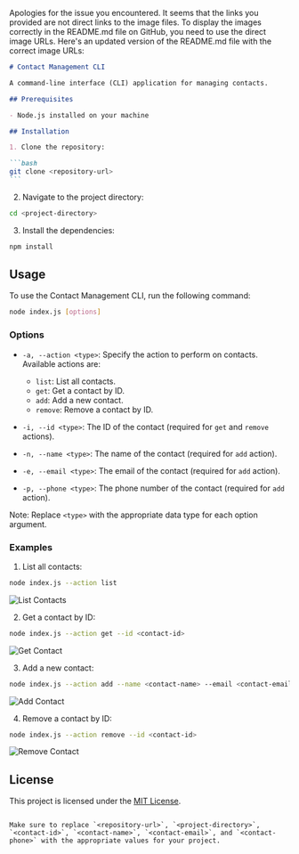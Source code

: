 Apologies for the issue you encountered. It seems that the links you provided are not direct links to the image files. To display the images correctly in the README.md file on GitHub, you need to use the direct image URLs. Here's an updated version of the README.md file with the correct image URLs:

````markdown
# Contact Management CLI

A command-line interface (CLI) application for managing contacts.

## Prerequisites

- Node.js installed on your machine

## Installation

1. Clone the repository:

```bash
git clone <repository-url>
```
````

2. Navigate to the project directory:

```bash
cd <project-directory>
```

3. Install the dependencies:

```bash
npm install
```

## Usage

To use the Contact Management CLI, run the following command:

```bash
node index.js [options]
```

### Options

- `-a, --action <type>`: Specify the action to perform on contacts. Available actions are:

  - `list`: List all contacts.
  - `get`: Get a contact by ID.
  - `add`: Add a new contact.
  - `remove`: Remove a contact by ID.

- `-i, --id <type>`: The ID of the contact (required for `get` and `remove` actions).

- `-n, --name <type>`: The name of the contact (required for `add` action).

- `-e, --email <type>`: The email of the contact (required for `add` action).

- `-p, --phone <type>`: The phone number of the contact (required for `add` action).

Note: Replace `<type>` with the appropriate data type for each option argument.

### Examples

1. List all contacts:

```bash
node index.js --action list
```

![List Contacts](https://ibb.co/jvXQG7D)

2. Get a contact by ID:

```bash
node index.js --action get --id <contact-id>
```

![Get Contact](https://i.ibb.co/Jk14N3d/2023-06-15-095521.png)

3. Add a new contact:

```bash
node index.js --action add --name <contact-name> --email <contact-email> --phone <contact-phone>
```

![Add Contact](https://i.ibb.co/VjZj32W/screenshot-add-contact.png)

4. Remove a contact by ID:

```bash
node index.js --action remove --id <contact-id>
```

![Remove Contact](https://i.ibb.co/h86jkYM/screenshot-remove-contact.png)

## License

This project is licensed under the [MIT License](LICENSE).

```

Make sure to replace `<repository-url>`, `<project-directory>`, `<contact-id>`, `<contact-name>`, `<contact-email>`, and `<contact-phone>` with the appropriate values for your project.
```
